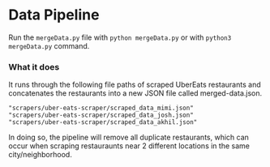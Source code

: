 # Data Pipeline

Run the `mergeData.py` file with `python mergeData.py` or with `python3 mergeData.py` command.

### What it does
It runs through the following file paths of scraped UberEats restaurants and concatenates the
restaurants into a new JSON file called merged-data.json.

```
"scrapers/uber-eats-scraper/scraped_data_mimi.json"
"scrapers/uber-eats-scraper/scraped_data_josh.json"
"scrapers/uber-eats-scraper/scraped_data_akhil.json"
```

In doing so, the pipeline will remove all duplicate restaurants, which can occur when scraping restauraunts near 2 different locations in the same city/neighborhood. 
